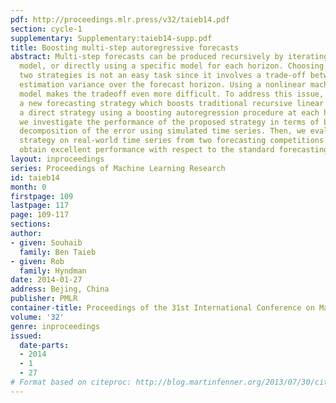 ```yaml
---
pdf: http://proceedings.mlr.press/v32/taieb14.pdf
section: cycle-1
supplementary: Supplementary:taieb14-supp.pdf
title: Boosting multi-step autoregressive forecasts
abstract: Multi-step forecasts can be produced recursively by iterating a one-step
  model, or directly using a specific model for each horizon. Choosing between these
  two strategies is not an easy task since it involves a trade-off between bias and
  estimation variance over the forecast horizon. Using a nonlinear machine learning
  model makes the tradeoff even more difficult. To address this issue, we propose
  a new forecasting strategy which boosts traditional recursive linear forecasts with
  a direct strategy using a boosting autoregression procedure at each horizon. First,
  we investigate the performance of the proposed strategy in terms of bias and variance
  decomposition of the error using simulated time series. Then, we evaluate the proposed
  strategy on real-world time series from two forecasting competitions. Overall, we
  obtain excellent performance with respect to the standard forecasting strategies.
layout: inproceedings
series: Proceedings of Machine Learning Research
id: taieb14
month: 0
firstpage: 109
lastpage: 117
page: 109-117
sections: 
author:
- given: Souhaib
  family: Ben Taieb
- given: Rob
  family: Hyndman
date: 2014-01-27
address: Bejing, China
publisher: PMLR
container-title: Proceedings of the 31st International Conference on Machine Learning
volume: '32'
genre: inproceedings
issued:
  date-parts:
  - 2014
  - 1
  - 27
# Format based on citeproc: http://blog.martinfenner.org/2013/07/30/citeproc-yaml-for-bibliographies/
---
```

